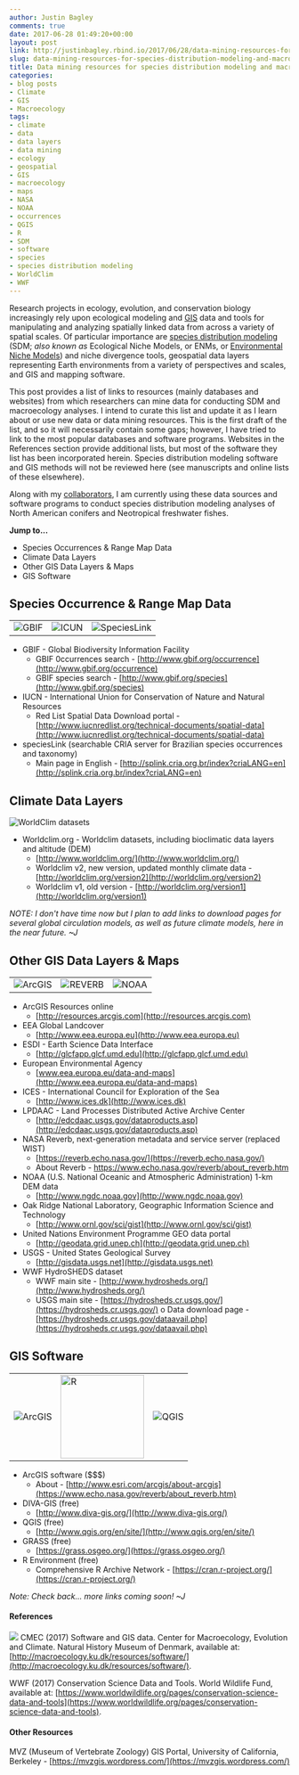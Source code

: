 ```yaml
---
author: Justin Bagley
comments: true
date: 2017-06-28 01:49:20+00:00
layout: post
link: http://justinbagley.rbind.io/2017/06/28/data-mining-resources-for-species-distribution-modeling-and-macroecology/
slug: data-mining-resources-for-species-distribution-modeling-and-macroecology
title: Data mining resources for species distribution modeling and macroecology
categories:
- blog posts
- Climate
- GIS
- Macroecology
tags:
- climate
- data
- data layers
- data mining
- ecology
- geospatial
- GIS
- macroecology
- maps
- NASA
- NOAA
- occurrences
- QGIS
- R
- SDM
- software
- species
- species distribution modeling
- WorldClim
- WWF
---
```


Research projects in ecology, evolution, and conservation biology increasingly rely upon ecological modeling and [GIS](https://en.wikipedia.org/wiki/Geographic_information_system) data and tools for manipulating and analyzing spatially linked data from across a variety of spatial scales. Of particular importance are [species distribution modeling](https://www.google.com/search?q=species+distribution+model&ie=utf-8&oe=utf-8&client=firefox-b-ab) (SDM; _also known as_ Ecological Niche Models, or ENMs, or [Environmental Niche Models](https://en.wikipedia.org/wiki/Environmental_niche_modelling)) and niche divergence tools, geospatial data layers representing Earth environments from a variety of perspectives and scales, and GIS and mapping software.

This post provides a list of links to resources (mainly databases and websites) from which researchers can mine data for conducting SDM and macroecology analyses. I intend to curate this list and update it as I learn about or use new data or data mining resources. This is the first draft of the list, and so it will necessarily contain some gaps; however, I have tried to link to the most popular databases and software programs. Websites in the References section provide additional lists, but most of the software they list has been incorporated herein. Species distribution modeling software and GIS methods will not be reviewed here (see manuscripts and online lists of these elsewhere).

Along with my [collaborators](http://justinbagley.org/collaborators), I am currently using these data sources and software programs to conduct species distribution modeling analyses of North American conifers and Neotropical freshwater fishes.

**Jump to...** 

  * Species Occurrences & Range Map Data
  * Climate Data Layers
  * Other GIS Data Layers & Maps
  * GIS Software


## Species Occurrence & Range Map Data

<table >
	<tbody >
	  <tr >
	    <td style="text-align: left;" ><img src="/images/GBIF_header.png" title="GBIF" alt="GBIF"></img></td>
	    <td style="text-align: left;" ><img src="/images/iucn_logo-150x150.png" title="ICUN" alt="ICUN"></img></td>
	    <td style="text-align: left;" ><img src="images/speciesLink_logo_transparent.png" title="SpeciesLink" alt="SpeciesLink"></img></td>
	  </tr>
	</tbody>
</table>
	
  * GBIF - Global Biodiversity Information Facility
    * GBIF 0ccurrences search - [http://www.gbif.org/occurrence](http://www.gbif.org/occurrence)
    * GBIF species search - [http://www.gbif.org/species](http://www.gbif.org/species)
  * IUCN - International Union for Conservation of Nature and Natural Resources
    * Red List Spatial Data Download portal - [http://www.iucnredlist.org/technical-documents/spatial-data](http://www.iucnredlist.org/technical-documents/spatial-data)
  * speciesLink (searchable CRIA server for Brazilian species occurrences and taxonomy)
    * Main page in English - [http://splink.cria.org.br/index?criaLANG=en](http://splink.cria.org.br/index?criaLANG=en)




## Climate Data Layers

![WorldClim datasets](/images/worldclim_header.png)
	
  * Worldclim.org - Worldclim datasets, including bioclimatic data layers and altitude (DEM)
    * [http://www.worldclim.org/](http://www.worldclim.org/)
    * Worldclim v2, new version, updated monthly climate data - [http://worldclim.org/version2](http://worldclim.org/version2)
    * Worldclim v1, old version - [http://worldclim.org/version1](http://worldclim.org/version1)


_NOTE: I don't have time now but I plan to add links to download pages for several global circulation models, as well as future climate models, here in the near future. ~J_



## Other GIS Data Layers & Maps

<table >
	<tbody >
	  <tr >
	    <td > <img src="/images/ArcGIS10_logo-300x200.png" title="ArcGIS" alt="ArcGIS"></img></td>
	    <td > <img src="/images/REVERB_header-300x66.png" title="REVERB" alt="REVERB"></img> </td>
	    <td > <img src="/images/2000px-NOAA_logo.svg_-180x180.png" title="NOAA" alt="NOAA"></img> </td>
	  </tr>
	</tbody>
</table>
	
  * ArcGIS Resources online
    * [http://resources.arcgis.com](http://resources.arcgis.com)
  * EEA Global Landcover
    * [http://www.eea.europa.eu](http://www.eea.europa.eu)
  * ESDI - Earth Science Data Interface  
    * [http://glcfapp.glcf.umd.edu](http://glcfapp.glcf.umd.edu)
  * European Environmental Agency  
    * [www.eea.europa.eu/data-and-maps](http://www.eea.europa.eu/data-and-maps)
  * ICES - International Council for Exploration of the Sea  
    * [http://www.ices.dk](http://www.ices.dk)
  * LPDAAC - Land Processes Distributed Active Archive Center  
    * [http://edcdaac.usgs.gov/dataproducts.asp](http://edcdaac.usgs.gov/dataproducts.asp)
  * NASA Reverb, next-generation metadata and service server (replaced WIST)
    * [https://reverb.echo.nasa.gov/](https://reverb.echo.nasa.gov/)
    * About Reverb - https://www.echo.nasa.gov/reverb/about_reverb.htm
  * NOAA (U.S. National Oceanic and Atmospheric Administration) 1-km DEM data  
    * [http://www.ngdc.noaa.gov](http://www.ngdc.noaa.gov)
  * Oak Ridge National Laboratory, Geographic Information Science and Technology  
    * [http://www.ornl.gov/sci/gist](http://www.ornl.gov/sci/gist)
  * United Nations Environment Programme GEO data portal  
    * [http://geodata.grid.unep.ch](http://geodata.grid.unep.ch)
  * USGS - United States Geological Survey  
    * [http://gisdata.usgs.net](http://gisdata.usgs.net)
  * WWF HydroSHEDS dataset
    * WWF main site - [http://www.hydrosheds.org/](http://www.hydrosheds.org/)
    * USGS main site - [https://hydrosheds.cr.usgs.gov/](https://hydrosheds.cr.usgs.gov/)
      o Data download page - [https://hydrosheds.cr.usgs.gov/dataavail.php](https://hydrosheds.cr.usgs.gov/dataavail.php)



## GIS Software

<table >
	<tbody >
	  <tr >
	    <td style="text-align: left;" ><img src="/images/ArcGIS10_logo-300x200.png" title="ArcGIS" alt="ArcGIS"></img></td>
	    <td style="text-align: left;" ><img src="/images/R-logo-image.png" title="R" alt="R" width="150px"></img></td>
	    <td ><img src="/images/QGis_Logo-150x150.png" title="QGIS" alt="QGIS"></img></td>
	  </tr>
	</tbody>
</table>
	
  * ArcGIS software ($$$)  
    * About - [http://www.esri.com/arcgis/about-arcgis](https://www.echo.nasa.gov/reverb/about_reverb.htm)
  * DIVA-GIS (free)  
    * [http://www.diva-gis.org/](http://www.diva-gis.org/)
  * QGIS (free)  
    * [http://www.qgis.org/en/site/](http://www.qgis.org/en/site/)
  * GRASS (free)  
    * [https://grass.osgeo.org/](https://grass.osgeo.org/)
  * R Environment (free)
    * Comprehensive R Archive Network - [https://cran.r-project.org/](https://cran.r-project.org/)

_Note: Check back... more links coming soon! ~J_


#### References

[![](/images/CMEC_header-300x62.png)](http://macroecology.ku.dk/)  CMEC (2017) Software and GIS data. Center for Macroecology, Evolution and Climate. Natural History Museum of Denmark, available at: [http://macroecology.ku.dk/resources/software/](http://macroecology.ku.dk/resources/software/).

WWF (2017) Conservation Science Data and Tools. World Wildlife Fund, available at: [https://www.worldwildlife.org/pages/conservation-science-data-and-tools](https://www.worldwildlife.org/pages/conservation-science-data-and-tools).



#### Other Resources

MVZ (Museum of Vertebrate Zoology) GIS Portal, University of California, Berkeley - [https://mvzgis.wordpress.com/](https://mvzgis.wordpress.com/)
